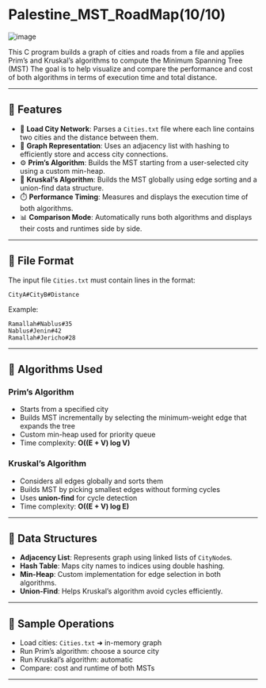 # Palestine_MST_RoadMap(10/10)

![image](https://github.com/user-attachments/assets/20db223d-30b3-42f1-ae9f-a04fba9c66f0)

This C program builds a graph of cities and roads from a file and applies Prim’s and Kruskal’s algorithms to compute the Minimum Spanning Tree (MST)
 The goal is to help visualize and compare the performance and cost of both algorithms in terms of execution time and total distance.

---

## 🚦 Features

- 📁 **Load City Network**: Parses a `Cities.txt` file where each line contains two cities and the distance between them.
- 🌉 **Graph Representation**: Uses an adjacency list with hashing to efficiently store and access city connections.
- ⚙️ **Prim’s Algorithm**: Builds the MST starting from a user-selected city using a custom min-heap.
- 🧩 **Kruskal’s Algorithm**: Builds the MST globally using edge sorting and a union-find data structure.
- ⏱️ **Performance Timing**: Measures and displays the execution time of both algorithms.
- 📊 **Comparison Mode**: Automatically runs both algorithms and displays their costs and runtimes side by side.

---

## 📘 File Format

The input file `Cities.txt` must contain lines in the format:

```
CityA#CityB#Distance
```

Example:

```
Ramallah#Nablus#35
Nablus#Jenin#42
Ramallah#Jericho#28
```

---

## 🧠 Algorithms Used

### Prim’s Algorithm
- Starts from a specified city
- Builds MST incrementally by selecting the minimum-weight edge that expands the tree
- Custom min-heap used for priority queue
- Time complexity: **O((E + V) log V)**

### Kruskal’s Algorithm
- Considers all edges globally and sorts them
- Builds MST by picking smallest edges without forming cycles
- Uses **union-find** for cycle detection
- Time complexity: **O((E + V) log E)**

---

## 📂 Data Structures

- **Adjacency List**: Represents graph using linked lists of `CityNode`s.
- **Hash Table**: Maps city names to indices using double hashing.
- **Min-Heap**: Custom implementation for edge selection in both algorithms.
- **Union-Find**: Helps Kruskal’s algorithm avoid cycles efficiently.

---

## 🧪 Sample Operations

- Load cities: `Cities.txt` ➜ in-memory graph
- Run Prim’s algorithm: choose a source city
- Run Kruskal’s algorithm: automatic
- Compare: cost and runtime of both MSTs

---
